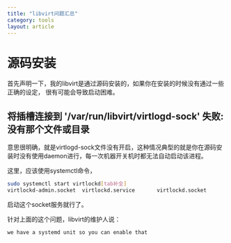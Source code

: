```yaml
---
title: "libvirt问题汇总"
category: tools
layout: article
---
```


# 源码安装
首先声明一下，我的libvirt是通过源码安装的，如果你在安装的时候没有通过一些正确的设定，
很有可能会导致启动困难。

## 将插槽连接到 '/var/run/libvirt/virtlogd-sock' 失败: 没有那个文件或目录
意思很明确，就是virtlogd-sock文件没有开启，这种情况典型的就是你在源码安装时没有使用daemon进行，每一次机器开关机时都无法自动启动该进程。

这里，应该使用systemctl命令，

```bash
sudo systemctl start virtlockd[tab补全]
virtlockd-admin.socket  virtlockd.service       virtlockd.socket
```
启动这个socket服务就行了。

针对上面的这个问题，libvirt的维护人说：

	we have a systemd unit so you can enable that



